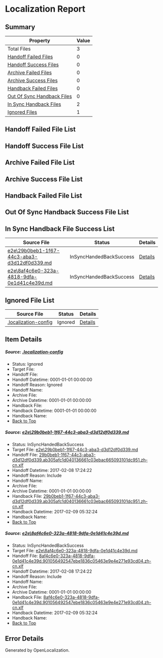 # <a name='report-top'></a> Localization Report

## Summary
 Property | Value 
 -------- | ----- 
 Total Files | 3
[ Handoff Failed Files ](#handoff-failed-list)| 0
[ Handoff Success Files ](#handoff-success-list)| 0
[ Archive Failed Files ](#archive-failed-list)| 0
[ Archive Success Files ](#archive-success-list)| 0
[ Handback Failed Files ](#handback-failed-list)| 0
[ Out Of Sync Handback Files ](#outofsync-handback-success-list)| 0
[ In Sync Handback Files ](#insync-handback-success-list)| 2
[ Ignored Files ](#ignored-list)| 1

## <a name='handoff-failed-list'></a> Handoff Failed File List

## <a name='handoff-success-list'></a> Handoff Success File List

## <a name='archive-failed-list'></a> Archive Failed File List

## <a name='archive-success-list'></a> Archive Success File List

## <a name='handback-failed-list'></a> Handback Failed File List

## <a name='outofsync-handback-success-list'></a> Out Of Sync Handback Success File List

## <a name='insync-handback-success-list'></a> In Sync Handback File Success List
 Source File | Status | Details 
 ----------- | ------ | ------- 
 [e2e\29b0beb1-1f67-44c3-aba3-d3d12df0d339.md](https://github.com/OpenLocalizationTestOrg/ol-test0/blob/44d8ab214b05bd840f4c2e4a47fa9b44f547f85a/e2e/29b0beb1-1f67-44c3-aba3-d3d12df0d339.md) | InSyncHandedBackSuccess | [Details](#3295085add1e9ec33d22e908923686d6fc7f78081)
 [e2e\8af4c6e0-323a-4818-9dfa-0e1d41c4e39d.md](https://github.com/OpenLocalizationTestOrg/ol-test0/blob/44d8ab214b05bd840f4c2e4a47fa9b44f547f85a/e2e/8af4c6e0-323a-4818-9dfa-0e1d41c4e39d.md) | InSyncHandedBackSuccess | [Details](#2fe594054dccc1915266ecbc405386ed986f793b2)

## <a name='ignored-list'></a> Ignored File List
 Source File | Status | Details 
 ----------- | ------ | ------- 
 [.localization-config](https://github.com/OpenLocalizationTestOrg/ol-test0/blob/44d8ab214b05bd840f4c2e4a47fa9b44f547f85a/.localization-config) | Ignored | [Details](#cb0632cf59c1387fc1742bfb9fa3c47f87e2e5c90)

## Item Details
##### <a name='cb0632cf59c1387fc1742bfb9fa3c47f87e2e5c90'></a> Source: [.localization-config](https://github.com/OpenLocalizationTestOrg/ol-test0/blob/44d8ab214b05bd840f4c2e4a47fa9b44f547f85a/.localization-config)
* Status: Ignored
* Target File: 
* Handoff File: 
* Handoff Datetime: 0001-01-01 00:00:00
* Handoff Reason: Ignored
* Handoff Name: 
* Archive File: 
* Archive Datetime: 0001-01-01 00:00:00
* Handback File: 
* Handback Datetime: 0001-01-01 00:00:00
* Handback Name: 
* [Back to Top](#report-top)

##### <a name='3295085add1e9ec33d22e908923686d6fc7f78081'></a> Source: [e2e\29b0beb1-1f67-44c3-aba3-d3d12df0d339.md](https://github.com/OpenLocalizationTestOrg/ol-test0/blob/44d8ab214b05bd840f4c2e4a47fa9b44f547f85a/e2e/29b0beb1-1f67-44c3-aba3-d3d12df0d339.md)
* Status: InSyncHandedBackSuccess
* Target File: [e2e\29b0beb1-1f67-44c3-aba3-d3d12df0d339.md](https://github.com/OpenLocalizationTestOrg/ol-test0-zhcn/blob/7b1e669feac9b7606fc9336655a8e458da2a5423/e2e/29b0beb1-1f67-44c3-aba3-d3d12df0d339.md)
* Handoff File: [29b0beb1-1f67-44c3-aba3-d3d12df0d339.ab305afc1d040136661c03ebac665093101dc951.zh-cn.xlf](https://github.com/OpenLocalizationTestOrg/ol-test0-handoff/blob/9f69cc9010d554380b36c26d5aa64e318a5b6b45/ol-handoff/OpenLocalizationTestOrg/ol-test0-zhcn/shujia/ht/29b0beb1-1f67-44c3-aba3-d3d12df0d339.ab305afc1d040136661c03ebac665093101dc951.zh-cn.xlf)
* Handoff Datetime: 2017-02-08 17:24:22
* Handoff Reason: Include
* Handoff Name: 
* Archive File: 
* Archive Datetime: 0001-01-01 00:00:00
* Handback File: [29b0beb1-1f67-44c3-aba3-d3d12df0d339.ab305afc1d040136661c03ebac665093101dc951.zh-cn.xlf](https://github.com/OpenLocalizationTestOrg/ol-test0-handback/blob/f96150948b955ba890f4a01a120393d9c4305dfa/ol-handback/OpenLocalizationTestOrg/ol-test0-zhcn/shujia/ht/29b0beb1-1f67-44c3-aba3-d3d12df0d339.ab305afc1d040136661c03ebac665093101dc951.zh-cn.xlf)
* Handback Datetime: 2017-02-09 05:32:24
* Handback Name: 
* [Back to Top](#report-top)

##### <a name='2fe594054dccc1915266ecbc405386ed986f793b2'></a> Source: [e2e\8af4c6e0-323a-4818-9dfa-0e1d41c4e39d.md](https://github.com/OpenLocalizationTestOrg/ol-test0/blob/44d8ab214b05bd840f4c2e4a47fa9b44f547f85a/e2e/8af4c6e0-323a-4818-9dfa-0e1d41c4e39d.md)
* Status: InSyncHandedBackSuccess
* Target File: [e2e\8af4c6e0-323a-4818-9dfa-0e1d41c4e39d.md](https://github.com/OpenLocalizationTestOrg/ol-test0-zhcn/blob/7b1e669feac9b7606fc9336655a8e458da2a5423/e2e/8af4c6e0-323a-4818-9dfa-0e1d41c4e39d.md)
* Handoff File: [8af4c6e0-323a-4818-9dfa-0e1d41c4e39d.901056492547ebe1836c05463e9e4e271e93cd04.zh-cn.xlf](https://github.com/OpenLocalizationTestOrg/ol-test0-handoff/blob/9f69cc9010d554380b36c26d5aa64e318a5b6b45/ol-handoff/OpenLocalizationTestOrg/ol-test0-zhcn/shujia/ht/8af4c6e0-323a-4818-9dfa-0e1d41c4e39d.901056492547ebe1836c05463e9e4e271e93cd04.zh-cn.xlf)
* Handoff Datetime: 2017-02-08 17:24:22
* Handoff Reason: Include
* Handoff Name: 
* Archive File: 
* Archive Datetime: 0001-01-01 00:00:00
* Handback File: [8af4c6e0-323a-4818-9dfa-0e1d41c4e39d.901056492547ebe1836c05463e9e4e271e93cd04.zh-cn.xlf](https://github.com/OpenLocalizationTestOrg/ol-test0-handback/blob/f96150948b955ba890f4a01a120393d9c4305dfa/ol-handback/OpenLocalizationTestOrg/ol-test0-zhcn/shujia/ht/8af4c6e0-323a-4818-9dfa-0e1d41c4e39d.901056492547ebe1836c05463e9e4e271e93cd04.zh-cn.xlf)
* Handback Datetime: 2017-02-09 05:32:24
* Handback Name: 
* [Back to Top](#report-top)


## Error Details

Generated by OpenLocalization.

